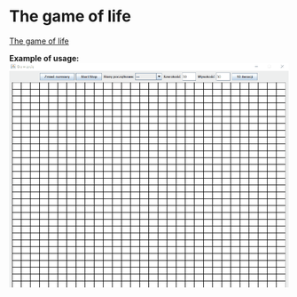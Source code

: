 # The game of life

[The game of life](https://en.wikipedia.org/wiki/Conway%27s_Game_of_Life)

**Example of usage:**
![](src\presentation.gif)